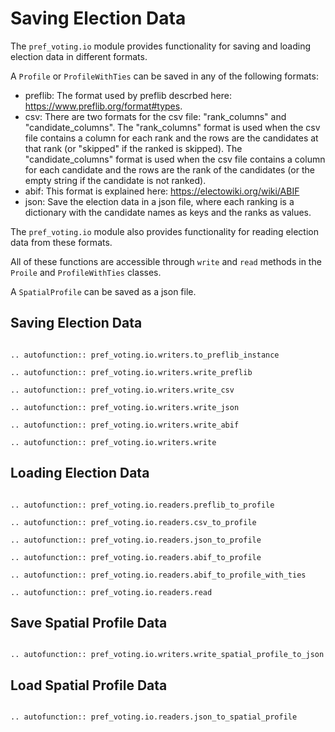 Saving Election Data
=======================================

The `pref_voting.io` module provides functionality for saving and loading election data in different formats. 

A ``Profile`` or ``ProfileWithTies`` can be saved in any of the following formats:

* preflib: The format used by preflib descrbed here: https://www.preflib.org/format#types.
* csv: There are two formats for the csv file: "rank_columns" and "candidate_columns".  The "rank_columns" format is used when the csv file contains a column for each rank and the rows are the candidates at that rank (or "skipped" if the ranked is skipped).  The "candidate_columns" format is used when the csv file contains a column for each candidate and the rows are the rank of the candidates (or the empty string if the candidate is not ranked).
* abif: This format is explained here: https://electowiki.org/wiki/ABIF
* json: Save the election data in a json file, where each ranking is a dictionary with the candidate names as keys and the ranks as values.

The `pref_voting.io` module also provides functionality for reading election data from these formats.  

All of these functions are accessible through `write` and `read` methods in the ``Proile`` and ``ProfileWithTies`` classes. 


A ``SpatialProfile`` can be saved as a json file. 

## Saving Election Data 

```{eval-rst}

.. autofunction:: pref_voting.io.writers.to_preflib_instance

.. autofunction:: pref_voting.io.writers.write_preflib

.. autofunction:: pref_voting.io.writers.write_csv

.. autofunction:: pref_voting.io.writers.write_json

.. autofunction:: pref_voting.io.writers.write_abif

.. autofunction:: pref_voting.io.writers.write

``` 

## Loading Election Data

```{eval-rst}

.. autofunction:: pref_voting.io.readers.preflib_to_profile

.. autofunction:: pref_voting.io.readers.csv_to_profile

.. autofunction:: pref_voting.io.readers.json_to_profile

.. autofunction:: pref_voting.io.readers.abif_to_profile

.. autofunction:: pref_voting.io.readers.abif_to_profile_with_ties

.. autofunction:: pref_voting.io.readers.read

```

## Save Spatial Profile Data

```{eval-rst}

.. autofunction:: pref_voting.io.writers.write_spatial_profile_to_json

```

## Load Spatial Profile Data

```{eval-rst}

.. autofunction:: pref_voting.io.readers.json_to_spatial_profile

```
